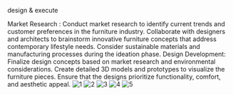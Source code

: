design & execute

Market Research :
Conduct market research to identify current trends and customer preferences in the furniture industry.
Collaborate with designers and architects to brainstorm innovative furniture concepts that address contemporary lifestyle needs.
Consider sustainable materials and manufacturing processes during the ideation phase.
Design Development:
Finalize design concepts based on market research and environmental considerations.
Create detailed 3D models and prototypes to visualize the furniture pieces.
Ensure that the designs prioritize functionality, comfort, and aesthetic appeal.
![1](https://github.com/sai09kiran/Design-Execute/assets/149383868/87c5d923-1921-48de-8511-49912c6d0895)
![2](https://github.com/sai09kiran/Design-Execute/assets/149383868/50936bdc-1874-4171-9c53-7cf4cc550ac7)
![3](https://github.com/sai09kiran/Design-Execute/assets/149383868/197661e3-8963-494a-b76d-6db544ee876a)
![4](https://github.com/sai09kiran/Design-Execute/assets/149383868/e6288499-98c3-42c7-a11d-beaa75657965)
![5](https://github.com/sai09kiran/Design-Execute/assets/149383868/46943d34-55eb-433e-befb-1bbac713d55d)
